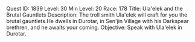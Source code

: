 Quest ID: 1839
Level: 30
Min Level: 20
Race: 178
Title: Ula'elek and the Brutal Gauntlets
Description: The troll smith Ula'elek will craft for you the brutal gauntlets.He dwells in Durotar, in Sen'jin Village with his Darkspear brethren, and he awaits your coming.
Objective: Speak with Ula'elek in Durotar.
